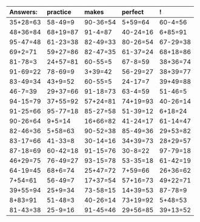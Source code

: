 | Answers: | practice | makes | perfect | ! |
| :--- | :--- | :--- | :--- | :--- |
| 35+28=63 | 58-49=9 | 90-36=54 | 5+59=64 | 60-4=56 | 
| 48+36=84 | 68+19=87 | 91-4=87 | 40-24=16 | 6+85=91 | 
| 95-47=48 | 61-23=38 | 82-49=33 | 80-26=54 | 67-29=38 | 
| 69+2=71 | 59+27=86 | 82-47=35 | 61-37=24 | 68+18=86 | 
| 81-78=3 | 24+57=81 | 60-55=5 | 67-8=59 | 38+36=74 | 
| 91-69=22 | 78-69=9 | 3+39=42 | 56-29=27 | 38+39=77 | 
| 83-49=34 | 43+9=52 | 60-55=5 | 24-17=7 | 39+49=88 | 
| 46-7=39 | 29+37=66 | 91-18=73 | 63-4=59 | 51-46=5 | 
| 94-15=79 | 37+55=92 | 57+24=81 | 74+19=93 | 40-26=14 | 
| 91-25=66 | 95-77=18 | 85-27=58 | 51-39=12 | 6+18=24 | 
| 90-26=64 | 9+5=14 | 16+66=82 | 41-24=17 | 61-14=47 | 
| 82-46=36 | 5+58=63 | 90-52=38 | 85-49=36 | 29+53=82 | 
| 83-17=66 | 41-33=8 | 30-14=16 | 34+39=73 | 28+29=57 | 
| 87-18=69 | 60-42=18 | 91-15=76 | 30-8=22 | 97-79=18 | 
| 46+29=75 | 76-49=27 | 93-15=78 | 53-35=18 | 61-42=19 | 
| 64-19=45 | 68+6=74 | 25+47=72 | 7+59=66 | 26+36=62 | 
| 7+54=61 | 56-49=7 | 17+37=54 | 57+16=73 | 49+22=71 | 
| 39+55=94 | 25+9=34 | 73-58=15 | 14+39=53 | 87-78=9 | 
| 8+83=91 | 51-48=3 | 40-26=14 | 73+19=92 | 5+48=53 | 
| 81-43=38 | 25-9=16 | 91-45=46 | 29+56=85 | 39+13=52 | 
